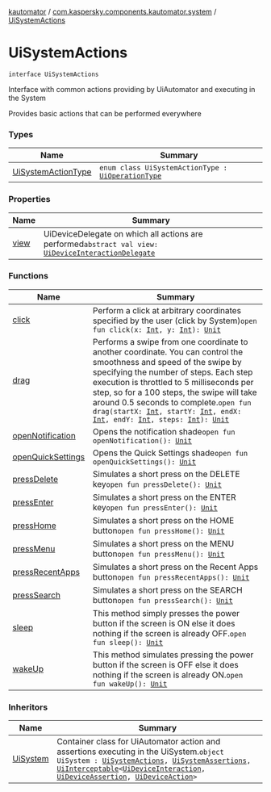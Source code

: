 [kautomator](../../index.md) / [com.kaspersky.components.kautomator.system](../index.md) / [UiSystemActions](./index.md)

# UiSystemActions

`interface UiSystemActions`

Interface with common actions providing by UiAutomator and executing in the System

Provides basic actions that can be performed everywhere

### Types

| Name | Summary |
|---|---|
| [UiSystemActionType](-ui-system-action-type/index.md) | `enum class UiSystemActionType : `[`UiOperationType`](../../com.kaspersky.components.kautomator.intercept.operation/-ui-operation-type/index.md) |

### Properties

| Name | Summary |
|---|---|
| [view](view.md) | UiDeviceDelegate on which all actions are performed`abstract val view: `[`UiDeviceInteractionDelegate`](../../com.kaspersky.components.kautomator.intercept.delegate/-ui-device-interaction-delegate/index.md) |

### Functions

| Name | Summary |
|---|---|
| [click](click.md) | Perform a click at arbitrary coordinates specified by the user (click by System)`open fun click(x: `[`Int`](https://kotlinlang.org/api/latest/jvm/stdlib/kotlin/-int/index.html)`, y: `[`Int`](https://kotlinlang.org/api/latest/jvm/stdlib/kotlin/-int/index.html)`): `[`Unit`](https://kotlinlang.org/api/latest/jvm/stdlib/kotlin/-unit/index.html) |
| [drag](drag.md) | Performs a swipe from one coordinate to another coordinate. You can control the smoothness and speed of the swipe by specifying the number of steps. Each step execution is throttled to 5 milliseconds per step, so for a 100 steps, the swipe will take around 0.5 seconds to complete.`open fun drag(startX: `[`Int`](https://kotlinlang.org/api/latest/jvm/stdlib/kotlin/-int/index.html)`, startY: `[`Int`](https://kotlinlang.org/api/latest/jvm/stdlib/kotlin/-int/index.html)`, endX: `[`Int`](https://kotlinlang.org/api/latest/jvm/stdlib/kotlin/-int/index.html)`, endY: `[`Int`](https://kotlinlang.org/api/latest/jvm/stdlib/kotlin/-int/index.html)`, steps: `[`Int`](https://kotlinlang.org/api/latest/jvm/stdlib/kotlin/-int/index.html)`): `[`Unit`](https://kotlinlang.org/api/latest/jvm/stdlib/kotlin/-unit/index.html) |
| [openNotification](open-notification.md) | Opens the notification shade`open fun openNotification(): `[`Unit`](https://kotlinlang.org/api/latest/jvm/stdlib/kotlin/-unit/index.html) |
| [openQuickSettings](open-quick-settings.md) | Opens the Quick Settings shade`open fun openQuickSettings(): `[`Unit`](https://kotlinlang.org/api/latest/jvm/stdlib/kotlin/-unit/index.html) |
| [pressDelete](press-delete.md) | Simulates a short press on the DELETE key`open fun pressDelete(): `[`Unit`](https://kotlinlang.org/api/latest/jvm/stdlib/kotlin/-unit/index.html) |
| [pressEnter](press-enter.md) | Simulates a short press on the ENTER key`open fun pressEnter(): `[`Unit`](https://kotlinlang.org/api/latest/jvm/stdlib/kotlin/-unit/index.html) |
| [pressHome](press-home.md) | Simulates a short press on the HOME button`open fun pressHome(): `[`Unit`](https://kotlinlang.org/api/latest/jvm/stdlib/kotlin/-unit/index.html) |
| [pressMenu](press-menu.md) | Simulates a short press on the MENU button`open fun pressMenu(): `[`Unit`](https://kotlinlang.org/api/latest/jvm/stdlib/kotlin/-unit/index.html) |
| [pressRecentApps](press-recent-apps.md) | Simulates a short press on the Recent Apps button`open fun pressRecentApps(): `[`Unit`](https://kotlinlang.org/api/latest/jvm/stdlib/kotlin/-unit/index.html) |
| [pressSearch](press-search.md) | Simulates a short press on the SEARCH button`open fun pressSearch(): `[`Unit`](https://kotlinlang.org/api/latest/jvm/stdlib/kotlin/-unit/index.html) |
| [sleep](sleep.md) | This method simply presses the power button if the screen is ON else it does nothing if the screen is already OFF.`open fun sleep(): `[`Unit`](https://kotlinlang.org/api/latest/jvm/stdlib/kotlin/-unit/index.html) |
| [wakeUp](wake-up.md) | This method simulates pressing the power button if the screen is OFF else it does nothing if the screen is already ON.`open fun wakeUp(): `[`Unit`](https://kotlinlang.org/api/latest/jvm/stdlib/kotlin/-unit/index.html) |

### Inheritors

| Name | Summary |
|---|---|
| [UiSystem](../-ui-system/index.md) | Container class for UiAutomator action and assertions executing in the UiSystem.`object UiSystem : `[`UiSystemActions`](./index.md)`, `[`UiSystemAssertions`](../-ui-system-assertions/index.md)`, `[`UiInterceptable`](../../com.kaspersky.components.kautomator.intercept.base/-ui-interceptable/index.md)`<`[`UiDeviceInteraction`](../../com.kaspersky.components.kautomator.intercept.interaction/-ui-device-interaction/index.md)`, `[`UiDeviceAssertion`](../../com.kaspersky.components.kautomator.intercept.operation/-ui-device-assertion.md)`, `[`UiDeviceAction`](../../com.kaspersky.components.kautomator.intercept.operation/-ui-device-action.md)`>` |
